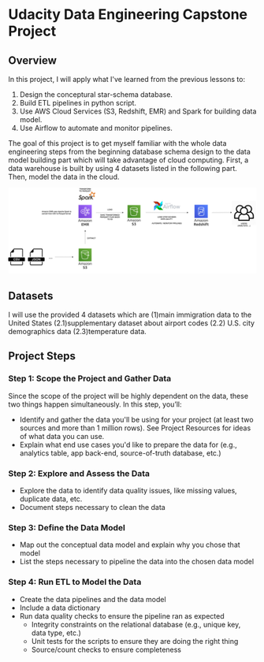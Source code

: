 # Udacity Data Engineering Capstone Project

## Overview

In this project, I will apply what I've learned from the previous lessons to:

1. Design the conceptural star-schema database.
2. Build ETL pipelines in python script.
3. Use AWS Cloud Services (S3, Redshift, EMR) and Spark for building data model.
4. Use Airflow to automate and monitor pipelines.

The goal of this project is to get myself familiar with the whole data engineering steps from the beginning database schema design to the data model building part which will take advantage of cloud computing. First, a data warehouse is built by using 4 datasets listed in the following part. Then, model the data in the cloud.

![](data-pipelines.jpg)

## Datasets

I will use the provided 4 datasets which are (1)main immigration data to the United States (2.1)supplementary dataset about airport codes (2.2) U.S. city demographics data (2.3)temperature data.

## Project Steps

### Step 1: Scope the Project and Gather Data

Since the scope of the project will be highly dependent on the data, these two things happen simultaneously. In this step, you’ll:

* Identify and gather the data you'll be using for your project (at least two sources and more than 1 million rows). See Project Resources for ideas of what data you can use.
* Explain what end use cases you'd like to prepare the data for (e.g., analytics table, app back-end, source-of-truth database, etc.)

### Step 2: Explore and Assess the Data

* Explore the data to identify data quality issues, like missing values, duplicate data, etc.
* Document steps necessary to clean the data


### Step 3: Define the Data Model

* Map out the conceptual data model and explain why you chose that model
* List the steps necessary to pipeline the data into the chosen data model


### Step 4: Run ETL to Model the Data

* Create the data pipelines and the data model
* Include a data dictionary
* Run data quality checks to ensure the pipeline ran as expected
    * Integrity constraints on the relational database (e.g., unique key, data type, etc.)
    * Unit tests for the scripts to ensure they are doing the right thing
    * Source/count checks to ensure completeness